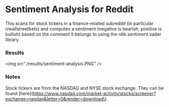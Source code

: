 # Sentiment Analysis for Reddit
This scans for stock tickers in a finance-related subreddit (in particular r/wallstreetbets) and 
computes a sentiment (negative is bearish, positive is bullish) based on the comment it belongs to using the 
nltk.sentiment.vader library. 

### Results

<img src"./results/sentiment-analysis.PNG" />

### Notes
Stock tickers are from the NASDAQ and NYSE stock exchange. They can be found [here](https://www.nasdaq.com/market-activity/stocks/screener?exchange=nasdaq&letter=0&render=download\).


